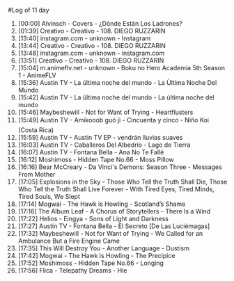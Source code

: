 #Log of 11 day

1. [00:00] Alvinsch - Covers - ¿Dónde Están Los Ladrones?
1. [01:39] Creativo - Creativo - 108. DIEGO RUZZARIN
1. [13:40] instagram.com - unknown - Instagram
1. [13:44] Creativo - Creativo - 108. DIEGO RUZZARIN
1. [13:48] instagram.com - unknown - instagram.com
1. [13:51] Creativo - Creativo - 108. DIEGO RUZZARIN
1. [15:04] m.animeflv.net - unknown - Boku no Hero Academia 5th Season 1 - AnimeFLV
1. [15:36] Austin TV - La última noche del mundo - La Ùltima Noche Del Mundo
1. [15:42] Austin TV - La última noche del mundo - La ùltima noche del mundo
1. [15:46] Maybeshewill - Not for Want of Trying - Heartflusters
1. [15:49] Austin TV - Amikooob guó jì - Cincuenta y cinco - Niño Koi (Costa Rica)
1. [15:59] Austin TV - Austin TV EP - vendrán lluvias suaves
1. [16:03] Austin TV - Caballeros Del Albedrío - Lago de Tierra
1. [16:07] Austin TV - Fontana Bella - Ana No Te Fallé
1. [16:12] Moshimoss - Hidden Tape No.66 - Moss Pillow
1. [16:16] Bear McCreary - Da Vinci's Demons: Season Three - Messages From Mother
1. [17:05] Explosions in the Sky - Those Who Tell the Truth Shall Die, Those Who Tell the Truth Shall Live Forever - With Tired Eyes, Tired Minds, Tired Souls, We Slept
1. [17:14] Mogwai - The Hawk is Howling - Scotland’s Shame
1. [17:16] The Album Leaf - A Chorus of Storytellers - There Is a Wind
1. [17:22] Helios - Eingya - Sons of Light and Darkness
1. [17:27] Austin TV - Fontana Bella - El Secreto [De Las Luciémagas]
1. [17:32] Maybeshewill - Not for Want of Trying - We Called for an Ambulance But a Fire Engine Came
1. [17:35] This Will Destroy You - Another Language - Dustism
1. [17:42] Mogwai - The Hawk is Howling - The Precipice
1. [17:52] Moshimoss - Hidden Tape No.66 - Longing
1. [17:56] Flica - Telepathy Dreams - Hie
